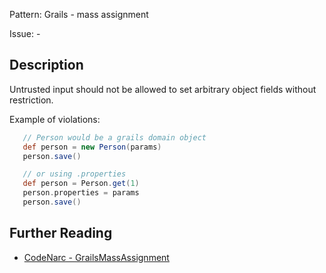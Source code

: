 Pattern: Grails - mass assignment

Issue: -

## Description

Untrusted input should not be allowed to set arbitrary object fields without restriction.

Example of violations:

``` groovy
   // Person would be a grails domain object
   def person = new Person(params)
   person.save()

   // or using .properties
   def person = Person.get(1)
   person.properties = params
   person.save()
```

## Further Reading

* [CodeNarc - GrailsMassAssignment](http://codenarc.sourceforge.net/codenarc-rules-grails.html#GrailsMassAssignment)